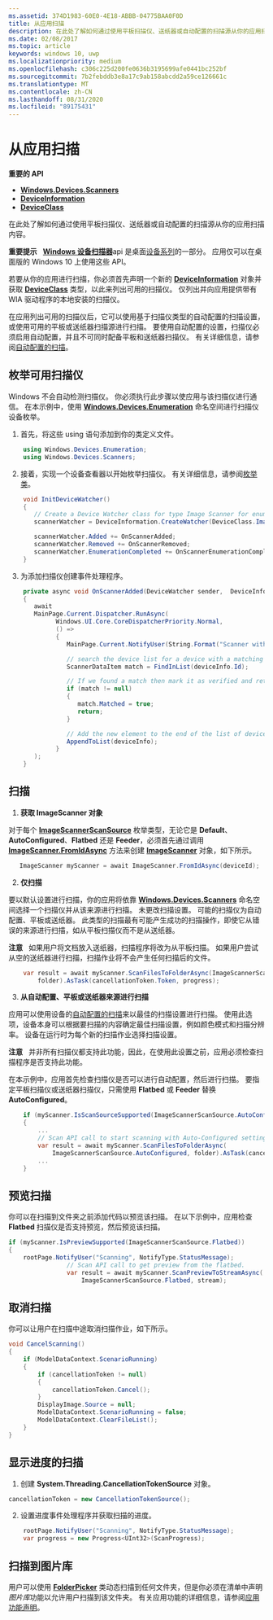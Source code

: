 ```yaml
---
ms.assetid: 374D1983-60E0-4E18-ABBB-04775BAA0F0D
title: 从应用扫描
description: 在此处了解如何通过使用平板扫描仪、送纸器或自动配置的扫描源从你的应用扫描内容。
ms.date: 02/08/2017
ms.topic: article
keywords: windows 10, uwp
ms.localizationpriority: medium
ms.openlocfilehash: c306c225d200fe0636b3195699afe0441bc252bf
ms.sourcegitcommit: 7b2febddb3e8a17c9ab158abcdd2a59ce126661c
ms.translationtype: MT
ms.contentlocale: zh-CN
ms.lasthandoff: 08/31/2020
ms.locfileid: "89175431"
---
```

# <a name="scan-from-your-app"></a>从应用扫描


**重要的 API**

-   [**Windows.Devices.Scanners**](/uwp/api/Windows.Devices.Scanners)
-   [**DeviceInformation**](/uwp/api/Windows.Devices.Enumeration.DeviceInformation)
-   [**DeviceClass**](/uwp/api/Windows.Devices.Enumeration.DeviceClass)

在此处了解如何通过使用平板扫描仪、送纸器或自动配置的扫描源从你的应用扫描内容。

**重要提示**   [**Windows 设备扫描器**](/uwp/api/Windows.Devices.Scanners)api 是桌面[设备系列](../get-started/universal-application-platform-guide.md)的一部分。 应用仅可以在桌面版的 Windows 10 上使用这些 API。

若要从你的应用进行扫描，你必须首先声明一个新的 [**DeviceInformation**](/uwp/api/Windows.Devices.Enumeration.DeviceInformation) 对象并获取 [**DeviceClass**](/uwp/api/Windows.Devices.Enumeration.DeviceClass) 类型，以此来列出可用的扫描仪。 仅列出并向应用提供带有 WIA 驱动程序的本地安装的扫描仪。

在应用列出可用的扫描仪后，它可以使用基于扫描仪类型的自动配置的扫描设置，或使用可用的平板或送纸器扫描源进行扫描。 要使用自动配置的设置，扫描仪必须启用自动配置，并且不可同时配备平板和送纸器扫描仪。 有关详细信息，请参阅[自动配置的扫描](/windows-hardware/drivers/image/auto-configured-scanning)。

## <a name="enumerate-available-scanners"></a>枚举可用扫描仪

Windows 不会自动检测扫描仪。 你必须执行此步骤以使应用与该扫描仪进行通信。 在本示例中，使用 [**Windows.Devices.Enumeration**](/uwp/api/Windows.Devices.Enumeration) 命名空间进行扫描仪设备枚举。

1.  首先，将这些 using 语句添加到你的类定义文件。

``` csharp
    using Windows.Devices.Enumeration;
    using Windows.Devices.Scanners;
```

2.  接着，实现一个设备查看器以开始枚举扫描仪。 有关详细信息，请参阅[枚举类](enumerate-devices.md)。

```csharp
    void InitDeviceWatcher()
    {
       // Create a Device Watcher class for type Image Scanner for enumerating scanners
       scannerWatcher = DeviceInformation.CreateWatcher(DeviceClass.ImageScanner);

       scannerWatcher.Added += OnScannerAdded;
       scannerWatcher.Removed += OnScannerRemoved;
       scannerWatcher.EnumerationCompleted += OnScannerEnumerationComplete;
    }
```

3.  为添加扫描仪创建事件处理程序。

```csharp
    private async void OnScannerAdded(DeviceWatcher sender,  DeviceInformation deviceInfo)
    {
       await
       MainPage.Current.Dispatcher.RunAsync(
             Windows.UI.Core.CoreDispatcherPriority.Normal,
             () =>
             {
                MainPage.Current.NotifyUser(String.Format("Scanner with device id {0} has been added", deviceInfo.Id), NotifyType.StatusMessage);

                // search the device list for a device with a matching device id
                ScannerDataItem match = FindInList(deviceInfo.Id);

                // If we found a match then mark it as verified and return
                if (match != null)
                {
                   match.Matched = true;
                   return;
                }

                // Add the new element to the end of the list of devices
                AppendToList(deviceInfo);
             }
       );
    }
```

## <a name="scan"></a>扫描

1.  **获取 ImageScanner 对象**

对于每个 [**ImageScannerScanSource**](/uwp/api/Windows.Devices.Scanners.ImageScannerScanSource) 枚举类型，无论它是 **Default**、**AutoConfigured**、**Flatbed** 还是 **Feeder**，必须首先通过调用 [**ImageScanner.FromIdAsync**](/uwp/api/windows.devices.scanners.imagescanner.fromidasync) 方法来创建 [**ImageScanner**](/uwp/api/Windows.Devices.Scanners.ImageScanner) 对象，如下所示。

 ```csharp
    ImageScanner myScanner = await ImageScanner.FromIdAsync(deviceId);
 ```

2.  **仅扫描**

要以默认设置进行扫描，你的应用将依靠 [**Windows.Devices.Scanners**](/uwp/api/Windows.Devices.Scanners) 命名空间选择一个扫描仪并从该来源进行扫描。 未更改扫描设置。 可能的扫描仪为自动配置、平板或送纸器。 此类型的扫描最有可能产生成功的扫描操作，即使它从错误的来源进行扫描，如从平板扫描仪而不是从送纸器。

**注意**   如果用户将文档放入送纸器，扫描程序将改为从平板扫描。 如果用户尝试从空的送纸器进行扫描，扫描作业将不会产生任何扫描后的文件。
 
```csharp
    var result = await myScanner.ScanFilesToFolderAsync(ImageScannerScanSource.Default,
        folder).AsTask(cancellationToken.Token, progress);
```

3.  **从自动配置、平板或送纸器来源进行扫描**

应用可以使用设备的[自动配置的扫描](/windows-hardware/drivers/image/auto-configured-scanning)来以最佳的扫描设置进行扫描。 使用此选项，设备本身可以根据要扫描的内容确定最佳扫描设置，例如颜色模式和扫描分辨率。 设备在运行时为每个新的扫描作业选择扫描设置。

**注意**   并非所有扫描仪都支持此功能，因此，在使用此设置之前，应用必须检查扫描程序是否支持此功能。

在本示例中，应用首先检查扫描仪是否可以进行自动配置，然后进行扫描。 要指定平板扫描仪或送纸器扫描仪，只需使用 **Flatbed** 或 **Feeder** 替换 **AutoConfigured**。

```csharp
    if (myScanner.IsScanSourceSupported(ImageScannerScanSource.AutoConfigured))
    {
        ...
        // Scan API call to start scanning with Auto-Configured settings.
        var result = await myScanner.ScanFilesToFolderAsync(
            ImageScannerScanSource.AutoConfigured, folder).AsTask(cancellationToken.Token, progress);
        ...
    }
```

## <a name="preview-the-scan"></a>预览扫描

你可以在扫描到文件夹之前添加代码以预览该扫描。 在以下示例中，应用检查 **Flatbed** 扫描仪是否支持预览，然后预览该扫描。

```csharp
if (myScanner.IsPreviewSupported(ImageScannerScanSource.Flatbed))
{
    rootPage.NotifyUser("Scanning", NotifyType.StatusMessage);
                // Scan API call to get preview from the flatbed.
                var result = await myScanner.ScanPreviewToStreamAsync(
                    ImageScannerScanSource.Flatbed, stream);
```

## <a name="cancel-the-scan"></a>取消扫描

你可以让用户在扫描中途取消扫描作业，如下所示。

```csharp
void CancelScanning()
{
    if (ModelDataContext.ScenarioRunning)
    {
        if (cancellationToken != null)
        {
            cancellationToken.Cancel();
        }                
        DisplayImage.Source = null;
        ModelDataContext.ScenarioRunning = false;
        ModelDataContext.ClearFileList();
    }
}
```

## <a name="scan-with-progress"></a>显示进度的扫描

1.  创建 **System.Threading.CancellationTokenSource** 对象。

```csharp
cancellationToken = new CancellationTokenSource();
```

2.  设置进度事件处理程序并获取扫描的进度。

```csharp
    rootPage.NotifyUser("Scanning", NotifyType.StatusMessage);
    var progress = new Progress<UInt32>(ScanProgress);
```

## <a name="scanning-to-the-pictures-library"></a>扫描到图片库

用户可以使用 [**FolderPicker**](/uwp/api/Windows.Storage.Pickers.FolderPicker) 类动态扫描到任何文件夹，但是你必须在清单中声明*图片库*功能以允许用户扫描到该文件夹。 有关应用功能的详细信息，请参阅[应用功能声明](../packaging/app-capability-declarations.md)。